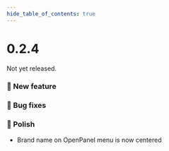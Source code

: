 ```yaml
--- 
hide_table_of_contents: true
---
```



# 0.2.4

Not yet released.




### 🚀 New feature


### 🐛 Bug fixes


### 💅 Polish
- Brand name on OpenPanel menu is now centered
